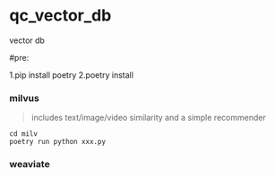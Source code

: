 # qc_vector_db
vector db

#pre:

1.pip install poetry 
2.poetry install

### milvus 
> includes text/image/video similarity
> and a simple recommender
```
cd milv
poetry run python xxx.py
```

### weaviate
```


```
